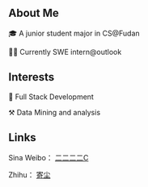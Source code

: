 ## About Me
🎓 A junior student major in CS@Fudan

👩‍💻 Currently SWE intern@outlook


## Interests

🌈 Full Stack Development

⚒️ Data Mining and analysis


## Links
Sina Weibo： [二二二二C](https://weibo.com/u/6338550883/)

Zhihu： [寄尘](https://www.zhihu.com/people/ji-chen-2-23)
